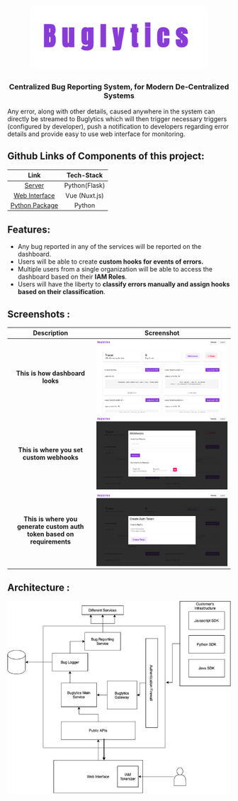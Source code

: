 <h1 align="center">
  <img name="logo" src="https://raw.githubusercontent.com/amandesai01/Buglytics/main/images/logo.png" alt="Bear Stone Smart Home" width="400"></a>
</h1>
<h3 align="center">
Centralized Bug Reporting System, for Modern De-Centralized Systems
</h3>

Any error, along with other details, caused anywhere in the system can directly be streamed to Buglytics which will then trigger necessary triggers (configured by developer), push a notification to developers regarding error details and provide easy to use web interface for monitoring.

## Github Links of Components of this project:

| Link | Tech-Stack |
| :---------: | :---------: |
| <a href="https://github.com/amandesai01/buglytics-server">Server</a> | Python(Flask) |
| <a href="https://github.com/amandesai01/buglytics-web">Web Interface</a> | Vue (Nuxt.js) |
| <a href="https://github.com/amandesai01/buglytics-pypi">Python Package</a> | Python |

## Features:

- Any bug reported in any of the services will be reported on the dashboard.
- Users will be able to create **custom hooks for events of errors.**
- Multiple users from a single organization will be able to access the dashboard based on their **IAM Roles**.
- Users will have the liberty to **classify errors manually and assign hooks based on their classification**.

## Screenshots :


| Description      | Screenshot |
| :---------: | :---------: |
| **This is how dashboard looks**      | ![](https://github.com/amandesai01/Buglytics/blob/main/images/dash.png?raw=true)       |
| **This is where you set custom webhooks**   |![](https://github.com/amandesai01/Buglytics/blob/main/images/webhook.png?raw=true)       |
| **This is where you generate custom auth token based on requirements**   |![](https://github.com/amandesai01/Buglytics/blob/main/images/authtoken.png?raw=true)       |

## Architecture :
![](https://github.com/amandesai01/Buglytics-Server/blob/master/Docs/architecture.jpg?raw=true)

